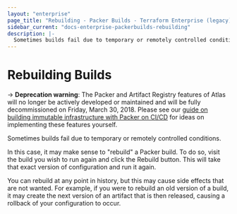 ```yaml
---
layout: "enterprise"
page_title: "Rebuilding - Packer Builds - Terraform Enterprise (legacy)"
sidebar_current: "docs-enterprise-packerbuilds-rebuilding"
description: |-
  Sometimes builds fail due to temporary or remotely controlled conditions.
---
```


# Rebuilding Builds

-> **Deprecation warning**:  The Packer and Artifact Registry features of Atlas will no longer be actively developed or maintained and will be fully decommissioned on Friday, March 30, 2018. Please see our [guide on building immutable infrastructure with Packer on CI/CD](https://www.packer.io/guides/packer-on-cicd/) for ideas on implementing these features yourself.

Sometimes builds fail due to temporary or remotely controlled conditions.

In this case, it may make sense to "rebuild" a Packer build. To do so, visit the
build you wish to run again and click the Rebuild button. This will take that
exact version of configuration and run it again.

You can rebuild at any point in history, but this may cause side effects that
are not wanted. For example, if you were to rebuild an old version of a build,
it may create the next version of an artifact that is then released, causing a
rollback of your configuration to occur.
